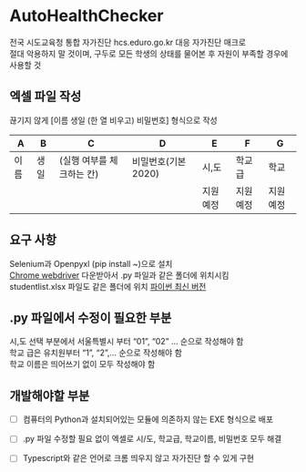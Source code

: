 # AutoHealthChecker
전국 시도교육청 통합 자가진단 hcs.eduro.go.kr 대응 자가진단 매크로  
절대 악용하지 말 것이며, 구두로 모든 학생의 상태를 물어본 후 자원이 부족할 경우에 사용할 것

## 엑셀 파일 작성 
끊기지 않게 [이름 생일 (한 열 비우고) 비밀번호] 형식으로 작성 

|A|B|C|D|E|F|G|
|----|----|----|----|----|----|----|
|이름|생일|(실행 여부를 체크하는 칸)|비밀번호(기본 2020)|시,도|학교 급|학교|
|||||지원예정|지원예정|지원예정|



## 요구 사항
Selenium과 Openpyxl (pip install ~)으로 설치  
[Chrome webdriver](https://chromedriver.chromium.org/downloads) 다운받아서 .py 파일과 같은 폴더에 위치시킴  
studentlist.xlsx 파일도 같은 폴더에 위치
[파이썬 최신 버전](https://www.python.org/downloads/)

## .py 파일에서 수정이 필요한 부분  
시,도 선택 부분에서 서울특별시 부터 “01”, “02” … 순으로 작성해야 함  
학교 급은 유치원부터 “1”, “2”,… 순으로 작성해야 함  
학교 이름은 띄어쓰기 없이 모두 작성해야 함  

## 개발해야할 부분 
- [ ] 컴퓨터의 Python과 설치되어있는 모듈에 의존하지 않는 EXE 형식으로 배포
- [ ] .py 파일 수정할 필요 없이 엑셀로 시/도, 학교급, 학교이름, 비밀번호 모두 해결
- [ ] Typescript와 같은 언어로 크롬 띄우지 않고 자가진단 할 수 있게 구현

